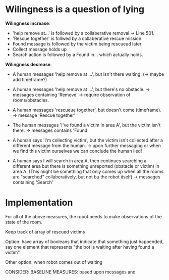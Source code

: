 # Wilingness is a question of lying
__Wilingness increase__:
- 'help remove at...' is followed by a collaberative removal
	-> Line 501.
- 'Rescue together' is follwed by a collaberative rescue mission
- Found message is followed by the victim being rescueud later
- Collect message holds up
- Search action is followed by a Found in... which actually holds.

__Wilingness decrease__:
- A human messages 'help remove at ...', but isn't there waiting. (-> maybe add timeframe?)
- A human messages 'help remove at ...', but there's no obstacle. 
    -> messages containing 'Remove'
    -> require observation of rooms/obstacles.
	
- A human messages 'rescueue together', but doesn't come (timeframe).
    -> message 'Rescue together'

- The human messages 'I've found a victim in area A', but the victim isn't there.
    -> messages contains 'Found'

- A human says 'I'm collecting victim', but the victim isn't collected after a different message from the human.
	-> upon further messaging or when we find this victim ourselves we can conclude the human lied!

- A human says I will search in area A, then continues searching a different area but there is something unreported (obstacle or victim) in area A.
    (This might be something that only comes up when all the rooms are "searched" collaberatively, but not bu the robot itself)
    -> messages containing 'Search'


# Implementation
For all of the above measures, the robot needs to make observations of the state of the room.

Keep track of array of rescued victims

Option: have array of booleans that indicate that something just happended, say one element that represents "the bot is waiting after having found a victim".

Other option: when robot comes out of waiting


CONSIDER: BASELINE MEASURES: based upon messages and 
